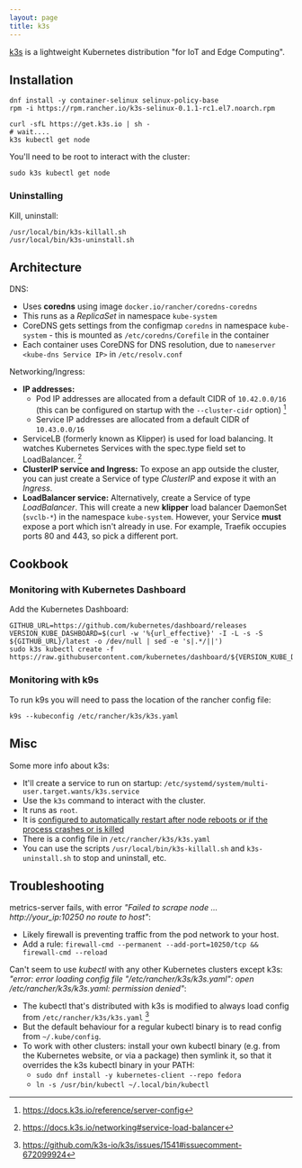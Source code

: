 ```yaml
---
layout: page
title: k3s
---
```


[k3s](https://k3s.io/) is a lightweight Kubernetes distribution "for IoT and Edge Computing".

## Installation

```
dnf install -y container-selinux selinux-policy-base
rpm -i https://rpm.rancher.io/k3s-selinux-0.1.1-rc1.el7.noarch.rpm

curl -sfL https://get.k3s.io | sh -
# wait....
k3s kubectl get node
```

You'll need to be root to interact with the cluster:

```
sudo k3s kubectl get node
```

### Uninstalling

Kill, uninstall:

```
/usr/local/bin/k3s-killall.sh
/usr/local/bin/k3s-uninstall.sh
```

## Architecture

DNS:

- Uses **coredns** using image `docker.io/rancher/coredns-coredns`
- This runs as a _ReplicaSet_ in namespace `kube-system`
- CoreDNS gets settings from the configmap `coredns` in namespace `kube-system` - this is mounted as `/etc/coredns/Corefile` in the container
- Each container uses CoreDNS for DNS resolution, due to  `nameserver <kube-dns Service IP>` in `/etc/resolv.conf`

Networking/Ingress:

- **IP addresses:**
  - Pod IP addresses are allocated from a default CIDR of `10.42.0.0/16` (this can be configured on startup with the `--cluster-cidr` option) [^2]
  - Service IP addresses are allocated from a default CIDR of `10.43.0.0/16`
- ServiceLB (formerly known as Klipper) is used for load balancing. It watches Kubernetes Services with the spec.type field set to LoadBalancer. [^3]
- **ClusterIP service and Ingress:** To expose an app outside the cluster, you can just create a Service of type _ClusterIP_ and expose it with an _Ingress_.
- **LoadBalancer service:** Alternatively, create a Service of type _LoadBalancer_. This will create a new **klipper** load balancer DaemonSet (`svclb-*`) in the namespace `kube-system`. However, your Service **must** expose a port which isn't already in use. For example, Traefik occupies ports 80 and 443, so pick a different port.

## Cookbook

### Monitoring with Kubernetes Dashboard

Add the Kubernetes Dashboard:

```
GITHUB_URL=https://github.com/kubernetes/dashboard/releases
VERSION_KUBE_DASHBOARD=$(curl -w '%{url_effective}' -I -L -s -S ${GITHUB_URL}/latest -o /dev/null | sed -e 's|.*/||')
sudo k3s kubectl create -f https://raw.githubusercontent.com/kubernetes/dashboard/${VERSION_KUBE_DASHBOARD}/aio/deploy/recommended.yaml
```

### Monitoring with k9s

To run k9s you will need to pass the location of the rancher config file:

```
k9s --kubeconfig /etc/rancher/k3s/k3s.yaml
```

## Misc

Some more info about k3s:

- It'll create a service to run on startup: `/etc/systemd/system/multi-user.target.wants/k3s.service`
- Use the `k3s` command to interact with the cluster.
- It runs as `root`.
- It is [configured to automatically restart after node reboots or if the process crashes or is killed](https://rancher.com/docs/k3s/latest/en/quick-start/)
- There is a config file in `/etc/rancher/k3s/k3s.yaml`
- You can use the scripts `/usr/local/bin/k3s-killall.sh` and `k3s-uninstall.sh` to stop and uninstall, etc.

## Troubleshooting

metrics-server fails, with error _"Failed to scrape node ... http://your_ip:10250 no route to host"_:

- Likely firewall is preventing traffic from the pod network to your host.
- Add a rule: `firewall-cmd --permanent --add-port=10250/tcp && firewall-cmd --reload`

Can't seem to use _kubectl_ with any other Kubernetes clusters except k3s: _"error: error loading config file "/etc/rancher/k3s/k3s.yaml": open /etc/rancher/k3s/k3s.yaml: permission denied"_:

- The kubectl that's distributed with k3s is modified to always load config from `/etc/rancher/k3s/k3s.yaml` [^1]
- But the default behaviour for a regular kubectl binary is to read config from `~/.kube/config`.
- To work with other clusters: install your own kubectl binary (e.g. from the Kubernetes website, or via a package) then symlink it, so that it overrides the k3s kubectl binary in your PATH:
  - `sudo dnf install -y kubernetes-client --repo fedora`
  - `ln -s /usr/bin/kubectl ~/.local/bin/kubectl`

[^1]: https://github.com/k3s-io/k3s/issues/1541#issuecomment-672099924
[^2]: https://docs.k3s.io/reference/server-config
[^3]: https://docs.k3s.io/networking#service-load-balancer

